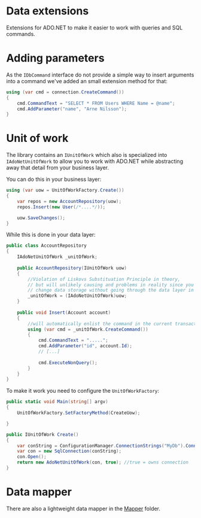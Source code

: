 ﻿Data extensions
============

Extensions for ADO.NET to make it easier to work with queries and SQL commands.

# Adding parameters

As the `IDbCommand` interface do not provide a simple way to insert arguments into a command we've added an small extension method for that:

```csharp
using (var cmd = connection.CreateCommand())
{
    cmd.CommandText = "SELECT * FROM Users WHERE Name = @name";
    cmd.AddParameter("name", "Arne Nilsson");
}
```

# Unit of work

The library contains an `IUnitOfWork` which also is specialized into `IAdoNetUnitOfWork` to allow you to work with ADO.NET while abstracting away that detail from your business layer.

You can do this in your business layer:

```csharp
using (var uow = UnitOfWorkFactory.Create())
{
    var repos = new AccountRepository(uow);
    repos.Insert(new User(/*....*/));

    uow.SaveChanges();
}
```

While this is done in your data layer:

```csharp
public class AccountRepository
{
    IAdoNetUnitOfWork _unitOfWork;
    
    public AccountRepository(IUnitOfWork uow)
    {
        //Violation of Liskovs Substituation Principle in theory,
        // but will unlikely causing and problems in reality since you probabaly wont
        // change data storage without going through the data layer in detail.
        _unitOfWork = (IAdoNetUnitOfWork)uow;
    }
    
    public void Insert(Account account)
    {
        //will automatically enlist the command in the current transaction
        using (var cmd = _unitOfWork.CreateCommand())
        {
            cmd.CommandText = ".....";
            cmd.AddParameter("id", account.Id);
            // [...]
            
            cmd.ExecuteNonQuery();
        }
    }
}
```

To make it work you need to configure the `UnitOfWorkFactory`:

```csharp
public static void Main(string[] argv)
{
    UnitOfWorkFactory.SetFactoryMethod(CreateUow);

}

public IUnitOfWork Create()
{
    var conString = ConfigurationManager.ConnectionStrings("MyDb").ConnectionString;
    var con = new SqlConnection(conString);
    con.Open();
    return new AdoNetUnitOfWork(con, true); //true = owns connection
}
```

# Data mapper

There are also a lightweight data mapper in the [Mapper](Mapper/) folder.

